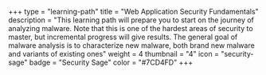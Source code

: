 +++
type = "learning-path"
title = "Web Application Security Fundamentals"
description = "This learning path will prepare you to start on the journey of analyzing malware. Note that this is one of the hardest areas of security to master, but incremental progress will give results. The general goal of malware analysis is to characterize new malware, both brand new malware and variants of existing ones"
weight = 4
thumbnail = "4"
icon = "security-sage"
badge = "Security Sage"
color = "#7CD4FD"
+++